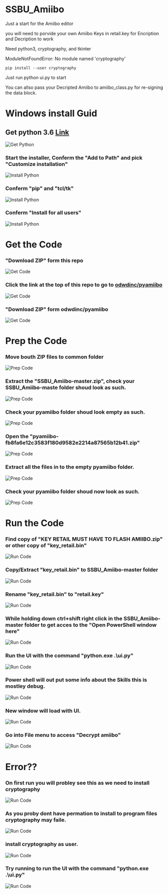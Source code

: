# SSBU_Amiibo
Just a start for the Amiibo editor 

you will need to porvide your own Amiibo Keys in retail.key for Encription and Decription to work

Need python3, cryptography, and tkinter

ModuleNotFoundError: No module named 'cryptography'

    pip install --user cryptography
    
Just run python ui.py to start

You can allso pass your Decripted Amiibo to amiibo_class.py for re-signing the data block.


# Windows install Guid 

## Get python 3.6 [Link](https://www.python.org/downloads/)
![Get Python](https://github.com/odwdinc/SSBU_Amiibo/blob/master/docs/Install_Python.PNG)


### Start the installer, Conferm the "Add to Path" and pick "Customize installation"
![Install Python](https://github.com/odwdinc/SSBU_Amiibo/blob/master/docs/Install_Python_2.PNG)


### Conferm "pip" and "tcl/tk"
![Install Python](https://github.com/odwdinc/SSBU_Amiibo/blob/master/docs/Install_Python_3.PNG)


### Conferm "Install for all users"
![Install Python](https://github.com/odwdinc/SSBU_Amiibo/blob/master/docs/Install_Python_4.PNG)


# Get the Code

### "Download ZIP" form this repo
![Get Code](https://github.com/odwdinc/SSBU_Amiibo/blob/master/docs/GetCode.PNG)


### Click the link at the top of this repo to go to [odwdinc/pyamiibo](https://github.com/odwdinc/pyamiibo/tree/fb8fa6e12c3583f180d9582e2214a87565b12b41)
![Get Code](https://github.com/odwdinc/SSBU_Amiibo/blob/master/docs/GetCode_2.PNG)


### "Download ZIP" form odwdinc/pyamiibo
![Get Code](https://github.com/odwdinc/SSBU_Amiibo/blob/master/docs/GetCode_3.PNG)


# Prep the Code


### Move bouth ZIP files to common folder
![Prep Code](https://github.com/odwdinc/SSBU_Amiibo/blob/master/docs/ExtractCode.PNG)


### Extract the "SSBU_Amiibo-master.zip", check your SSBU_Amiibo-maste folder shoud look as such.
![Prep Code](https://github.com/odwdinc/SSBU_Amiibo/blob/master/docs/ExtractCode_2.PNG)


### Check your pyamiibo folder shoud look empty as such.
![Prep Code](https://github.com/odwdinc/SSBU_Amiibo/blob/master/docs/ExtractCode_3.PNG)


### Open the "pyamiibo-fb8fa6e12c3583f180d9582e2214a87565b12b41.zip" 
![Prep Code](https://github.com/odwdinc/SSBU_Amiibo/blob/master/docs/ExtractCode_4.PNG)


### Extract all the files in to the empty pyamiibo folder.
![Prep Code](https://github.com/odwdinc/SSBU_Amiibo/blob/master/docs/ExtractCode_5.PNG)


### Check your pyamiibo folder shoud now look as such.
![Prep Code](https://github.com/odwdinc/SSBU_Amiibo/blob/master/docs/ExtractCode_5.PNG)


# Run the Code

### Find copy of "KEY RETAIL MUST HAVE TO FLASH AMIIBO.zip" or other copy of "key_retail.bin"
![Run Code](https://github.com/odwdinc/SSBU_Amiibo/blob/master/docs/RunCode.PNG)


### Copy/Extract "key_retail.bin" to SSBU_Amiibo-master folder
![Run Code](https://github.com/odwdinc/SSBU_Amiibo/blob/master/docs/RunCode_2.PNG)


### Rename "key_retail.bin" to "retail.key"
![Run Code](https://github.com/odwdinc/SSBU_Amiibo/blob/master/docs/RunCode_3.PNG)


### While holding down ctrl+shift right click in the SSBU_Amiibo-master folder to get acces to the "Open PowerShell window here"
![Run Code](https://github.com/odwdinc/SSBU_Amiibo/blob/master/docs/RunCode_4.PNG)


### Run the UI with the  command "python.exe .\ui.py"
![Run Code](https://github.com/odwdinc/SSBU_Amiibo/blob/master/docs/RunCode_5.PNG)


### Power shell will out put some info about the Skills this is mostley debug.
![Run Code](https://github.com/odwdinc/SSBU_Amiibo/blob/master/docs/RunCode_6.PNG)


### New window will load with UI.
![Run Code](https://github.com/odwdinc/SSBU_Amiibo/blob/master/docs/RunCode_7.PNG)


### Go into File menu to access "Decrypt amiibo"
![Run Code](https://github.com/odwdinc/SSBU_Amiibo/blob/master/docs/RunCode_8.PNG)


# Error??


### On first run you will probley see this as we need to install cryptography
![Run Code](https://github.com/odwdinc/SSBU_Amiibo/blob/master/docs/Error.PNG)


### As you proby dont have permation to install to program files cryptography may faile. 
![Run Code](https://github.com/odwdinc/SSBU_Amiibo/blob/master/docs/Error_2.PNG)


### install cryptography as user. 
![Run Code](https://github.com/odwdinc/SSBU_Amiibo/blob/master/docs/Error_3.PNG)

### Try running to run the UI with the command "python.exe .\ui.py"
![Run Code](https://github.com/odwdinc/SSBU_Amiibo/blob/master/docs/RunCode_5.PNG) 




